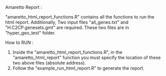 
Amaretto Report :


"amaretto_html_report_functions.R" contains all the functions to run the html report. 
Additionally, Two input files  "all_genes.txt" and "H.C2CP.genesets.gmt" are required. These two files are in "hyper_geo_test" folder.


How to RUN :

1) Inside the  "amaretto_html_report_functions.R", in the "amaretto_html_report" function
you must specify the location of these two above files (absolute address). 
2) Follow the "example_run_html_report.R" to generate the report. 

